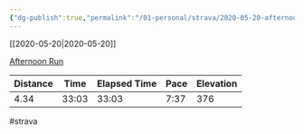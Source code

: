 ```yaml
---
{"dg-publish":true,"permalink":"/01-personal/strava/2020-05-20-afternoon-run/"}
---
```



[[2020-05-20\|2020-05-20]]

[Afternoon Run](https://www.strava.com/activities/3484864590)

| Distance | Time  | Elapsed Time | Pace | Elevation |
| -------- | ----- | ------------ | ---- | --------- |
| 4.34     | 33:03 | 33:03        | 7:37 | 376       |




#strava
